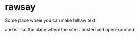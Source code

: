 # rawsay
Some place where you can make tellraw text

and is also the place where the site is hosted and open-sourced 
